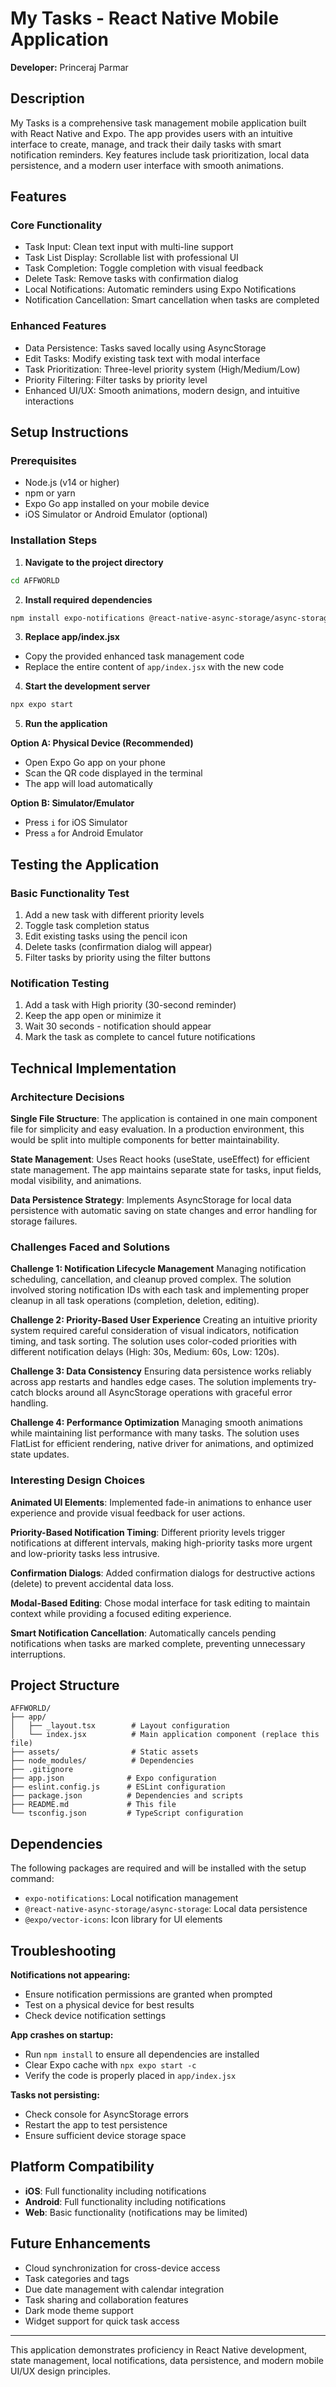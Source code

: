 # My Tasks - React Native Mobile Application

**Developer:** Princeraj Parmar

## Description

My Tasks is a comprehensive task management mobile application built with React Native and Expo. The app provides users with an intuitive interface to create, manage, and track their daily tasks with smart notification reminders. Key features include task prioritization, local data persistence, and a modern user interface with smooth animations.

## Features

### Core Functionality
- Task Input: Clean text input with multi-line support
- Task List Display: Scrollable list with professional UI
- Task Completion: Toggle completion with visual feedback
- Delete Task: Remove tasks with confirmation dialog
- Local Notifications: Automatic reminders using Expo Notifications
- Notification Cancellation: Smart cancellation when tasks are completed

### Enhanced Features
- Data Persistence: Tasks saved locally using AsyncStorage
- Edit Tasks: Modify existing task text with modal interface
- Task Prioritization: Three-level priority system (High/Medium/Low)
- Priority Filtering: Filter tasks by priority level
- Enhanced UI/UX: Smooth animations, modern design, and intuitive interactions

## Setup Instructions

### Prerequisites
- Node.js (v14 or higher)
- npm or yarn
- Expo Go app installed on your mobile device
- iOS Simulator or Android Emulator (optional)

### Installation Steps

1. **Navigate to the project directory**
```bash
cd AFFWORLD
```

2. **Install required dependencies**
```bash
npm install expo-notifications @react-native-async-storage/async-storage @expo/vector-icons
```

3. **Replace app/index.jsx**
- Copy the provided enhanced task management code
- Replace the entire content of `app/index.jsx` with the new code

4. **Start the development server**
```bash
npx expo start
```

5. **Run the application**

**Option A: Physical Device (Recommended)**
- Open Expo Go app on your phone
- Scan the QR code displayed in the terminal
- The app will load automatically

**Option B: Simulator/Emulator**
- Press `i` for iOS Simulator
- Press `a` for Android Emulator

## Testing the Application

### Basic Functionality Test
1. Add a new task with different priority levels
2. Toggle task completion status
3. Edit existing tasks using the pencil icon
4. Delete tasks (confirmation dialog will appear)
5. Filter tasks by priority using the filter buttons

### Notification Testing
1. Add a task with High priority (30-second reminder)
2. Keep the app open or minimize it
3. Wait 30 seconds - notification should appear
4. Mark the task as complete to cancel future notifications

## Technical Implementation

### Architecture Decisions

**Single File Structure**: The application is contained in one main component file for simplicity and easy evaluation. In a production environment, this would be split into multiple components for better maintainability.

**State Management**: Uses React hooks (useState, useEffect) for efficient state management. The app maintains separate state for tasks, input fields, modal visibility, and animations.

**Data Persistence Strategy**: Implements AsyncStorage for local data persistence with automatic saving on state changes and error handling for storage failures.

### Challenges Faced and Solutions

**Challenge 1: Notification Lifecycle Management**
Managing notification scheduling, cancellation, and cleanup proved complex. The solution involved storing notification IDs with each task and implementing proper cleanup in all task operations (completion, deletion, editing).

**Challenge 2: Priority-Based User Experience**
Creating an intuitive priority system required careful consideration of visual indicators, notification timing, and task sorting. The solution uses color-coded priorities with different notification delays (High: 30s, Medium: 60s, Low: 120s).

**Challenge 3: Data Consistency**
Ensuring data persistence works reliably across app restarts and handles edge cases. The solution implements try-catch blocks around all AsyncStorage operations with graceful error handling.

**Challenge 4: Performance Optimization**
Managing smooth animations while maintaining list performance with many tasks. The solution uses FlatList for efficient rendering, native driver for animations, and optimized state updates.

### Interesting Design Choices

**Animated UI Elements**: Implemented fade-in animations to enhance user experience and provide visual feedback for user actions.

**Priority-Based Notification Timing**: Different priority levels trigger notifications at different intervals, making high-priority tasks more urgent and low-priority tasks less intrusive.

**Confirmation Dialogs**: Added confirmation dialogs for destructive actions (delete) to prevent accidental data loss.

**Modal-Based Editing**: Chose modal interface for task editing to maintain context while providing a focused editing experience.

**Smart Notification Cancellation**: Automatically cancels pending notifications when tasks are marked complete, preventing unnecessary interruptions.

## Project Structure

```
AFFWORLD/
├── app/
│   ├── _layout.tsx        # Layout configuration
│   └── index.jsx          # Main application component (replace this file)
├── assets/                # Static assets
├── node_modules/          # Dependencies
├── .gitignore            
├── app.json              # Expo configuration
├── eslint.config.js      # ESLint configuration
├── package.json          # Dependencies and scripts
├── README.md             # This file
└── tsconfig.json         # TypeScript configuration
```

## Dependencies

The following packages are required and will be installed with the setup command:

- `expo-notifications`: Local notification management
- `@react-native-async-storage/async-storage`: Local data persistence
- `@expo/vector-icons`: Icon library for UI elements

## Troubleshooting

**Notifications not appearing:**
- Ensure notification permissions are granted when prompted
- Test on a physical device for best results
- Check device notification settings

**App crashes on startup:**
- Run `npm install` to ensure all dependencies are installed
- Clear Expo cache with `npx expo start -c`
- Verify the code is properly placed in `app/index.jsx`

**Tasks not persisting:**
- Check console for AsyncStorage errors
- Restart the app to test persistence
- Ensure sufficient device storage space

## Platform Compatibility

- **iOS**: Full functionality including notifications
- **Android**: Full functionality including notifications  
- **Web**: Basic functionality (notifications may be limited)

## Future Enhancements

- Cloud synchronization for cross-device access
- Task categories and tags
- Due date management with calendar integration
- Task sharing and collaboration features
- Dark mode theme support
- Widget support for quick task access

---

This application demonstrates proficiency in React Native development, state management, local notifications, data persistence, and modern mobile UI/UX design principles.
